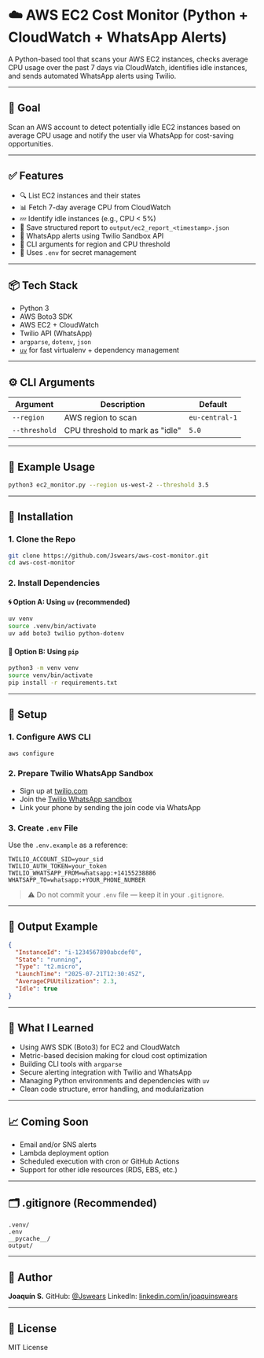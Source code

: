 # ☁️ AWS EC2 Cost Monitor (Python + CloudWatch + WhatsApp Alerts)

A Python-based tool that scans your AWS EC2 instances, checks average CPU usage over the past 7 days via CloudWatch, identifies idle instances, and sends automated WhatsApp alerts using Twilio.

---

## 🎯 Goal

Scan an AWS account to detect potentially idle EC2 instances based on average CPU usage and notify the user via WhatsApp for cost-saving opportunities.

---

## ✅ Features

- 🔍 List EC2 instances and their states
- 📊 Fetch 7-day average CPU from CloudWatch
- 💤 Identify idle instances (e.g., CPU < 5%)
- 📝 Save structured report to `output/ec2_report_<timestamp>.json`
- 💬 WhatsApp alerts using Twilio Sandbox API
- 🧩 CLI arguments for region and CPU threshold
- 🔐 Uses `.env` for secret management

---

## 📦 Tech Stack

- Python 3
- AWS Boto3 SDK
- AWS EC2 + CloudWatch
- Twilio API (WhatsApp)
- `argparse`, `dotenv`, `json`
- [`uv`](https://github.com/astral-sh/uv) for fast virtualenv + dependency management

---

## ⚙️ CLI Arguments

| Argument      | Description                     | Default        |
| ------------- | ------------------------------- | -------------- |
| `--region`    | AWS region to scan              | `eu-central-1` |
| `--threshold` | CPU threshold to mark as "idle" | `5.0`          |

---

## 🚀 Example Usage

```bash
python3 ec2_monitor.py --region us-west-2 --threshold 3.5
```

---

## 🔧 Installation

### 1. Clone the Repo

```bash
git clone https://github.com/Jswears/aws-cost-monitor.git
cd aws-cost-monitor
```

### 2. Install Dependencies

#### 🌀 Option A: Using `uv` (recommended)

```bash
uv venv
source .venv/bin/activate
uv add boto3 twilio python-dotenv
```

#### 🧪 Option B: Using `pip`

```bash
python3 -m venv venv
source venv/bin/activate
pip install -r requirements.txt
```

---

## 🔐 Setup

### 1. Configure AWS CLI

```bash
aws configure
```

### 2. Prepare Twilio WhatsApp Sandbox

- Sign up at [twilio.com](https://www.twilio.com/)
- Join the [Twilio WhatsApp sandbox](https://www.twilio.com/whatsapp)
- Link your phone by sending the join code via WhatsApp

### 3. Create `.env` File

Use the `.env.example` as a reference:

```env
TWILIO_ACCOUNT_SID=your_sid
TWILIO_AUTH_TOKEN=your_token
TWILIO_WHATSAPP_FROM=whatsapp:+14155238886
WHATSAPP_TO=whatsapp:+YOUR_PHONE_NUMBER
```

> ⚠️ Do not commit your `.env` file — keep it in your `.gitignore`.

---

## 📝 Output Example

```json
{
  "InstanceId": "i-1234567890abcdef0",
  "State": "running",
  "Type": "t2.micro",
  "LaunchTime": "2025-07-21T12:30:45Z",
  "AverageCPUUtilization": 2.3,
  "Idle": true
}
```

---

## 🧠 What I Learned

- Using AWS SDK (Boto3) for EC2 and CloudWatch
- Metric-based decision making for cloud cost optimization
- Building CLI tools with `argparse`
- Secure alerting integration with Twilio and WhatsApp
- Managing Python environments and dependencies with `uv`
- Clean code structure, error handling, and modularization

---

## 📈 Coming Soon

- Email and/or SNS alerts
- Lambda deployment option
- Scheduled execution with cron or GitHub Actions
- Support for other idle resources (RDS, EBS, etc.)

---

## 🗂️ .gitignore (Recommended)

```
.venv/
.env
__pycache__/
output/
```

---

## 👤 Author

**Joaquín S.**
GitHub: [@Jswears](https://github.com/Jswears)
LinkedIn: [linkedin.com/in/joaquinswears](https://www.linkedin.com/in/joaquinswears)

---

## 🪪 License

MIT License
